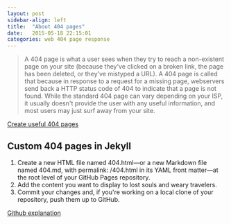 ```yaml
---
layout: post
sidebar-align: left
title:  "About 404 pages"
date:   2015-05-18 22:15:01
categories: web 404 page response
---
```


> A 404 page is what a user sees when they try to reach a non-existent page on your site (because they've clicked on a broken link, the page has been deleted, or they've mistyped a URL). A 404 page is called that because in response to a request for a missing page, webservers send back a HTTP status code of 404 to indicate that a page is not found. While the standard 404 page can vary depending on your ISP, it usually doesn't provide the user with any useful information, and most users may just surf away from your site.

[Create useful 404 pages](https://support.google.com/webmasters/answer/93641?hl=en)

## Custom 404 pages in Jekyll

1. Create a new HTML file named 404.html—or a new Markdown file named 404.md, with permalink: /404.html in its YAML front matter—at the root level of your GitHub Pages repository.
2. Add the content you want to display to lost souls and weary travelers.
3. Commit your changes and, if you're working on a local clone of your repository, push them up to GitHub.

[Github explanation](https://help.github.com/articles/custom-404-pages/)


